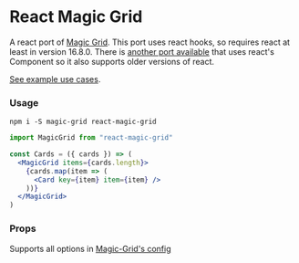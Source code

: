 # React Magic Grid

A react port of [Magic Grid](https://github.com/e-oj/Magic-Grid).
This port uses react hooks, so requires react at least in version 16.8.0.
There is [another port available](https://github.com/IniZio/Magic-Grid-React) that uses react's Component so it also supports older versions of react.

[See example use cases](https://amytych.github.io/react-magic-grid/index.html).

### Usage

`npm i -S magic-grid react-magic-grid`

```jsx
import MagicGrid from "react-magic-grid"

const Cards = ({ cards }) => (
  <MagicGrid items={cards.length}>
    {cards.map(item => (
      <Card key={item} item={item} />
    ))}
  </MagicGrid>
)
```

### Props

Supports all options in [Magic-Grid's config](https://github.com/e-oj/Magic-Grid#magicgridconfig)
